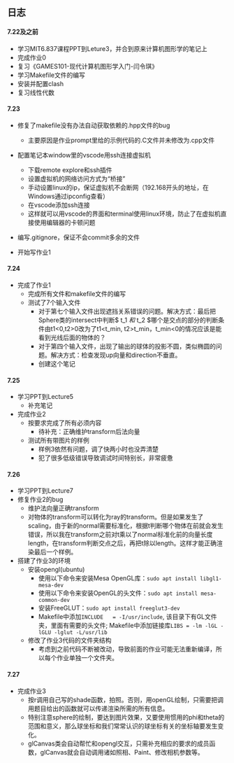 ## 日志

#### 7.22及之前

- 学习MIT6.837课程PPT到Leture3，并合到原来计算机图形学的笔记上
- 完成作业0
- 复习《GAMES101-现代计算机图形学入门-闫令琪》
- 学习Makefile文件的编写
- 安装并配置clash
- 复习线性代数

#### 7.23
- 修复了makefile没有办法自动获取依赖的.hpp文件的bug
  - 主要原因是作业prompt里给的示例代码的.C文件并未修改为.cpp文件
- 配置笔记本window里的vscode用ssh连接虚拟机
  - 下载remote explore和ssh插件
  - 设置虚拟机的网络访问方式为“桥接”
  - 手动设置linux的ip，保证虚拟机不会断网（192.168开头的地址，在Windows通过ipconfig查看）
  - 在vscode添加ssh连接
  - 这样就可以用vscode的界面和terminal使用linux环境，防止了在虚拟机直接使用编辑器的卡顿问题

- 编写.gitignore，保证不会commit多余的文件
- 开始写作业1

#### 7.24
- 完成了作业1
  - 完成所有文件和makefile文件的编写
  - 测试了7个输入文件
    - 对于第七个输入文件出现遮挡关系错误的问题。解决方式：最后把Sphere类的intersect中判断$ t_1 $和$ t_2 $哪个是交点的部分的判断条件由t1<0,t2>0改为了t1<t_min, t2>t_min，t_min<0的情况应该是能看到光线后面的物体的？
    - 对于第四个输入文件，出现了输出的球体的投影不圆，类似椭圆的问题。解决方式：检查发现up向量和direction不垂直。
    - 创建这个笔记

#### 7.25
- 学习PPT到Lecture5
  - 补充笔记
- 完成作业2
  - 按要求完成了所有必须内容
    - 待补充：正确维护transform后法向量
  - 测试所有带图片的样例
    - 样例3依然有问题，调了快两小时也没弄清楚
    - 犯了很多低级错误导致调试时间特别长，非常疲惫

#### 7.26
- 学习PPT到Lecture7
- 修复作业2的bug
  - 维护法向量正确transform
  - 对物体的transform可以转化为ray的transform。但是如果发生了scaling，由于新的normal需要标准化，根据t判断哪个物体在前就会发生错误，所以我在transform之前对t乘以了normal标准化前的向量长度length，在transform判断交点之后，再把t除以length。这样才能正确渲染最后一个样例。
- 搭建了作业3的环境
  - 安装opengl(ubuntu)
    - 使用以下命令来安装Mesa OpenGL库：```sudo apt install libgl1-mesa-dev```
    - 使用以下命令来安装OpenGL的头文件：```sudo apt install mesa-common-dev```
    - 安装FreeGLUT：```sudo apt install freeglut3-dev```
    - Makefile中添加`INCLUDE 	= -I/usr/include`, 该目录下有GL文件夹，里面有需要的头文件; Makefile中添加链接库`LIBS = -lm -lGL -lGLU -lglut -L/usr/lib`
  - 修改了作业3代码的文件夹结构
    - 考虑到之前代码不断被改动，导致前面的作业可能无法重新编译，所以每个作业单独一个文件夹。

#### 7.27
- 完成作业3
  - 按r调用自己写的shade函数，拍照。否则，用openGL绘制，只需要把调用题目给出的函数就可以传递渲染所需的所有信息。
  - 特别注意sphere的绘制，要达到图片效果，又要使用惯用的phi和theta的范围和意义，那么球坐标和我们常常认识的球坐标有关的坐标轴要发生变化。
  - glCanvas类会自动帮忙和opengl交互，只需补充相应的要求的成员函数，glCanvas就会自动调用诸如照相、Paint、修改相机参数等。

  